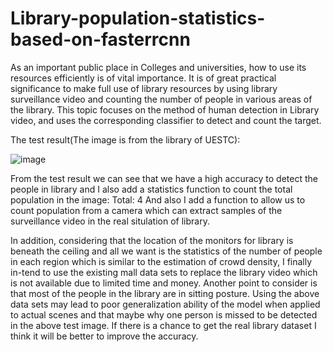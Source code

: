 # Library-population-statistics-based-on-fasterrcnn
As an important public place in Colleges and universities, how to use its resources efficiently is of vital importance. It is of great practical significance to make full use of library resources by using library surveillance video and counting the number of people in various areas of the library. This topic focuses on the method of human detection in Library video, and uses the corresponding classifier to detect and count the target.

The test result(The image is from the library of UESTC):

![image](https://github.com/Alkaid-AI/Library-population-statistics-based-on-fasterrcnn/blob/master/images/1.jpg)

From the test result we can see that we have a high accuracy to detect the people in library and I also add a statistics function to count the total population in the image: Total: 4
And also I add a function to allow us to count population from a camera which can extract samples of the surveillance video in the real situlation of library. 

In addition, considering that the location of the monitors for library is beneath the ceiling and all we want is the statistics of the number of people in each region which is similar to the estimation of crowd density, I finally in-tend to use the existing mall data sets to replace the library video which is not available due to limited time and money. Another point to consider is that most of the people in the library are in sitting posture. Using the above data sets may lead to poor generalization ability of the model when applied to actual scenes and that maybe why one person is missed to be detected in the above test image. If there is a chance to get the real library dataset I think it will be better to improve the accuracy.
